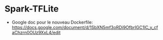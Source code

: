 # Spark-TFLite
- Google doc pour le nouveau Dockerfile: https://docs.google.com/document/d/1SbXN5mf3oRDi9OfbrIGC1lC_y_cfaChzrn0OUz9XxL4/edit
